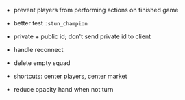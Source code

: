 * prevent players from performing actions on finished game
* better test `:stun_champion` 
* private + public id; don't send private id to client
* handle reconnect
* delete empty squad

* shortcuts: center players, center market
* reduce opacity hand when not turn
